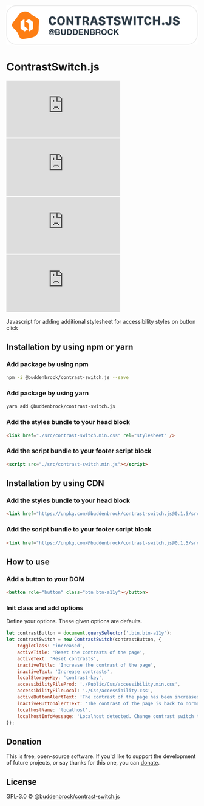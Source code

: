 ![layout][logo-contrast-switch]

[logo-contrast-switch]: demo/Images/logo.svg

# ContrastSwitch.js
![GitHub licenze](https://img.shields.io/github/license/Buddenbrock/contrast-switch.js?style=for-the-badge)
![GitHub release](https://img.shields.io/github/package-json/version/Buddenbrock/contrast-switch.js?style=for-the-badge)
![Last commit](https://img.shields.io/github/last-commit/buddenbrock/contrast-switch.js?style=for-the-badge)
![GitHub repo size](https://img.shields.io/github/repo-size/Buddenbrock/contrast-switch.js?style=for-the-badge)

Javascript for adding additional stylesheet for accessibility styles on button click

## Installation by using npm or yarn
### Add package by using npm
```sh
npm -i @buddenbrock/contrast-switch.js --save
```

### Add package by using yarn
```sh
yarn add @buddenbrock/contrast-switch.js
```

### Add the styles bundle to your head block
```html
<link href="./src/contrast-switch.min.css" rel="stylesheet" />
```

### Add the script bundle to your footer script block
```html
<script src="./src/contrast-switch.min.js"></script>
```

## Installation by using CDN
### Add the styles bundle to your head block
```html
<link href="https://unpkg.com/@buddenbrock/contrast-switch.js@0.1.5/src/contrast-switch.min.css" rel="stylesheet" />
```

### Add the script bundle to your footer script block
```html
<link href="https://unpkg.com/@buddenbrock/contrast-switch.js@0.1.5/src/contrast-switch.min.css" rel="stylesheet" />
```

## How to use
### Add a button to your DOM
```html
<button role="button" class="btn btn-a11y"></button>
```

### Init class and add options
Define your options. These given options are defaults.

```javascript
let contrastButton = document.querySelector('.btn.btn-a11y');
let contrastSwitch = new ContrastSwitch(contrastButton, {
    toggleClass: 'increased',
    activeTitle: 'Reset the contrasts of the page',
    activeText: 'Reset contrasts',
    inactiveTitle: 'Increase the contrast of the page',
    inactiveText: 'Increase contrasts',
    localStorageKey: 'contrast-key',
    accessibilityFileProd: './Public/Css/accessibility.min.css',
    accessibilityFileLocal: './Css/accessibility.css',
    activeButtonAlertText: 'The contrast of the page has been increased for you. Use cookies to save the setting for the complete experience.',
    inactiveButtonAlertText: 'The contrast of the page is back to normal.',
    localhostName: 'localhost',
    localhostInfoMessage: 'Localhost detected. Change contrast switch to local file path',
});
```

## Donation
This is free, open-source software. If you'd like to support the development of future projects, or say thanks for this one, you can [donate](https://www.paypal.me/buddenbrock).

## License
GPL-3.0 &copy; [@buddenbrock/contrast-switch.js](https://github.com/Buddenbrock/contrast-switch.js/blob/master/LICENSE)